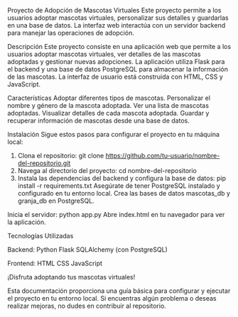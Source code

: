 Proyecto de Adopción de Mascotas Virtuales
Este proyecto permite a los usuarios adoptar mascotas virtuales, personalizar sus detalles y guardarlas en una base de datos. La interfaz web interactúa con un servidor backend para manejar las operaciones de adopción.

Descripción
Este proyecto consiste en una aplicación web que permite a los usuarios adoptar mascotas virtuales, ver detalles de las mascotas adoptadas y gestionar nuevas adopciones. La aplicación utiliza Flask para el backend y una base de datos PostgreSQL para almacenar la información de las mascotas. La interfaz de usuario está construida con HTML, CSS y JavaScript.

Características
Adoptar diferentes tipos de mascotas.
Personalizar el nombre y género de la mascota adoptada.
Ver una lista de mascotas adoptadas.
Visualizar detalles de cada mascota adoptada.
Guardar y recuperar información de mascotas desde una base de datos.


Instalación
Sigue estos pasos para configurar el proyecto en tu máquina local:
1. Clona el repositorio:
git clone https://github.com/tu-usuario/nombre-del-repositorio.git
2. Navega al directorio del proyecto:
cd nombre-del-repositorio
3. Instala las dependencias del backend y configura la base de datos:
pip install -r requirements.txt
Asegúrate de tener PostgreSQL instalado y configurado en tu entorno local. Crea las bases de datos mascotas_db y granja_db en PostgreSQL.

Inicia el servidor:
python app.py
Abre index.html en tu navegador para ver la aplicación.

Tecnologías Utilizadas

Backend:
Python
Flask
SQLAlchemy (con PostgreSQL)

Frontend:
HTML
CSS
JavaScript

¡Disfruta adoptando tus mascotas virtuales!

Esta documentación proporciona una guía básica para configurar y ejecutar el proyecto en tu entorno local. Si encuentras algún problema o deseas realizar mejoras, no dudes en contribuir al repositorio.
